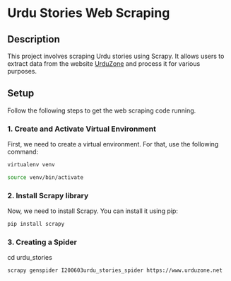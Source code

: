 # Urdu Stories Web Scraping 

## Description
This project involves scraping Urdu stories using Scrapy. It allows users to extract data from the website [UrduZone](https://www.urduzone.net) and process it for various purposes.

## Setup

Follow the following steps to get the web scraping code running.

### 1. Create and Activate Virtual Environment
First, we need to create a virtual environment. For that, use the following command:
```bash
virtualenv venv
```

```bash
source venv/bin/activate
```

### 2. Install Scrapy library
Now, we need to install Scrapy. You can install it using pip:
```bash
pip install scrapy
```

### 3. Creating a Spider
cd urdu_stories

```bash
scrapy genspider I200603urdu_stories_spider https://www.urduzone.net
```